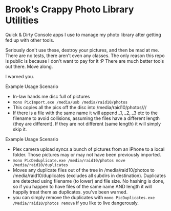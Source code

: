 # Brook's Crappy Photo Library Utilities
Quick &amp; Dirty Console apps I use to manage my photo library after getting fed up with other tools.

Seriously don't use these, destroy your pictures, and then be mad at me.  There are no tests, there aren't even any classes.  The only reason this repo is public is because I don't want to pay for it :P  There are much better tools out there.  Move along.

I warned you.

Example Usage Scenario

* In-law hands me disc full of pictures
* `mono PicImport.exe /media/usb /media/raid10/photos`
* This copies all the pics off the disc into /media/raid10/photos/<year>/<month>/<filename>
* If there is a file with the same name it will append _1, _2, _3 etc to the filename to avoid collisions, assuming the files have a different length (they are different).  If they are not different (same length) it will simply skip it.


Example Usage Scenario
* Plex camera upload syncs a bunch of pictures from an iPhone to a local folder.  Those pictures may or may not have been previously imported.
* `mono PicDeduplicate.exe /media/raid10/photos move /media/raid10/duplicates`
* Moves any duplicate files out of the tree in /media/raid10/photos to /media/raid10/duplicates (excludes all subdirs in destination).  Duplicates are detected using filename (to lower) and file size.  No hashing is done, so if you happen to have files of the same name AND length it will happily treat them as duplicates.  you've been warned.
* you can simply remove the duplicates with `mono PicDuplicates.exe /Media/raid10/photos remove` if you like to live dangerously.
